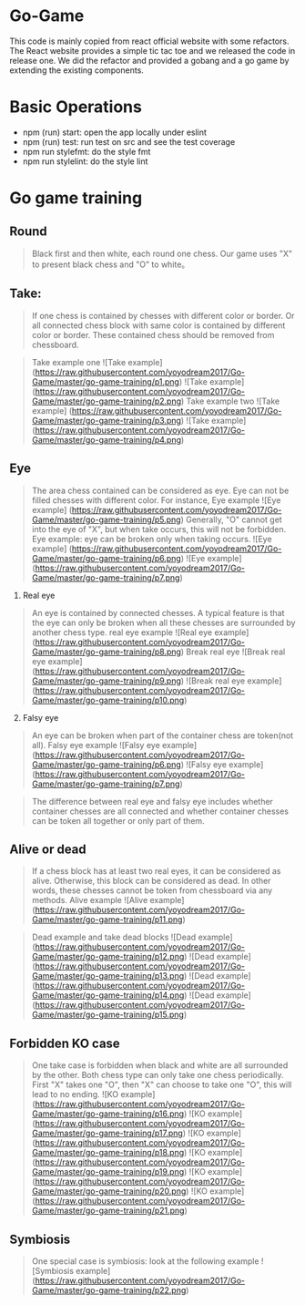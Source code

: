 # Go-Game
This code is mainly copied from react official website with some refactors.
The React website provides a simple tic tac toe and we released the code in release one.
We did the refactor and provided a gobang and a go game by extending the existing components.

# Basic Operations
- npm (run) start: open the app locally under eslint
- npm (run) test: run test on src and see the test coverage
- npm run stylefmt: do the style fmt
- npm run stylelint: do the style lint

# Go game training
## Round
> Black first and then white, each round one chess. Our game uses "X" to present black chess and "O" to white。

## Take: 
> If one chess is contained by chesses with different color or border. Or all connected chess block with same color is contained by different color or border. These contained chess should be removed from chessboard.

> Take example one
![Take example]
(https://raw.githubusercontent.com/yoyodream2017/Go-Game/master/go-game-training/p1.png)
![Take example]
(https://raw.githubusercontent.com/yoyodream2017/Go-Game/master/go-game-training/p2.png)
> Take example two
![Take example]
(https://raw.githubusercontent.com/yoyodream2017/Go-Game/master/go-game-training/p3.png)
![Take example]
(https://raw.githubusercontent.com/yoyodream2017/Go-Game/master/go-game-training/p4.png)

## Eye
> The area chess contained can be considered as eye. Eye can not be filled chesses with different color. For instance, 
> Eye example
![Eye example]
(https://raw.githubusercontent.com/yoyodream2017/Go-Game/master/go-game-training/p5.png)
Generally, "O" cannot get into the eye of "X", but when take occurs, this will not be forbidden.
> Eye example: eye can be broken only when taking occurs.
![Eye example]
(https://raw.githubusercontent.com/yoyodream2017/Go-Game/master/go-game-training/p6.png)
![Eye example]
(https://raw.githubusercontent.com/yoyodream2017/Go-Game/master/go-game-training/p7.png)

1. Real eye
> An eye is contained by connected chesses. A typical feature is that the eye can only be broken when all these chesses are surrounded by another chess type.
> real eye example
![Real eye example]
(https://raw.githubusercontent.com/yoyodream2017/Go-Game/master/go-game-training/p8.png)
> Break real eye
![Break real eye example]
(https://raw.githubusercontent.com/yoyodream2017/Go-Game/master/go-game-training/p9.png)
![Break real eye example]
(https://raw.githubusercontent.com/yoyodream2017/Go-Game/master/go-game-training/p10.png)

2. Falsy eye
> An eye can be broken when part of the container chess are token(not all).
> Falsy eye example
![Falsy eye example]
(https://raw.githubusercontent.com/yoyodream2017/Go-Game/master/go-game-training/p6.png)
![Falsy eye example]
(https://raw.githubusercontent.com/yoyodream2017/Go-Game/master/go-game-training/p7.png)

> The difference between real eye and falsy eye includes whether container chesses are all connected and whether container chesses can be token all together or only part of them. 

## Alive or dead
> If a chess block has at least two real eyes, it can be considered as alive. Otherwise, this block can be considered as dead. In other words, these chesses cannot be token from chessboard via any methods.
> Alive example
![Alive example]
(https://raw.githubusercontent.com/yoyodream2017/Go-Game/master/go-game-training/p11.png)

> Dead example and take dead blocks
![Dead example]
(https://raw.githubusercontent.com/yoyodream2017/Go-Game/master/go-game-training/p12.png)
![Dead example]
(https://raw.githubusercontent.com/yoyodream2017/Go-Game/master/go-game-training/p13.png)
![Dead example]
(https://raw.githubusercontent.com/yoyodream2017/Go-Game/master/go-game-training/p14.png)
![Dead example]
(https://raw.githubusercontent.com/yoyodream2017/Go-Game/master/go-game-training/p15.png)

## Forbidden KO case
> One take case is forbidden when black and white are all surrounded by the other. Both chess type can only take one chess periodically.
> First "X" takes one "O", then "X" can choose to take one "O", this will lead to no ending.
![KO example]
(https://raw.githubusercontent.com/yoyodream2017/Go-Game/master/go-game-training/p16.png)
![KO example]
(https://raw.githubusercontent.com/yoyodream2017/Go-Game/master/go-game-training/p17.png)
![KO example]
(https://raw.githubusercontent.com/yoyodream2017/Go-Game/master/go-game-training/p18.png)
![KO example]
(https://raw.githubusercontent.com/yoyodream2017/Go-Game/master/go-game-training/p19.png)
![KO example]
(https://raw.githubusercontent.com/yoyodream2017/Go-Game/master/go-game-training/p20.png)
![KO example]
(https://raw.githubusercontent.com/yoyodream2017/Go-Game/master/go-game-training/p21.png)

## Symbiosis

> One special case is symbiosis: look at the following example
![Symbiosis example]
(https://raw.githubusercontent.com/yoyodream2017/Go-Game/master/go-game-training/p22.png)
